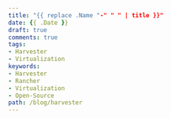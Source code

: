 ```yaml
---
title: "{{ replace .Name "-" " " | title }}"
date: {{ .Date }}
draft: true
comments: true
tags: 
- Harvester
- Virtualization
keywords:
- Harvester
- Rancher 
- Virtualization
- Open-Source
path: /blog/harvester
---
```


